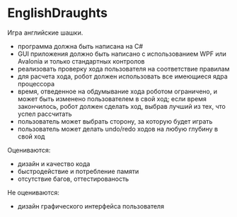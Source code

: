# EnglishDraughts

Игра английские шашки.

- программа должна быть написана на C#
- GUI приложения должно быть написано с использованием WPF или Avalonia и только стандартных контролов
- реализовать проверку хода пользователя на соответствие правилам
- для расчета хода, робот должен использовать все имеющиеся ядра процессора
- время, отведенное на обдумывание хода роботом ограничено, и может быть изменено пользователем в свой ход; если время закончилось, робот должен сделать ход, выбрав лучший из тех, что успел рассчитать
- пользователь может выбрать сторону, за которую будет играть
- пользователь может делать undo/redo ходов на любую глубину в свой ход

Оцениваются:
- дизайн и качество кода
- быстродействие и потребление памяти
- отсутствие багов, оттестированость

Не оцениваются:
- дизайн графического интерфейса пользователя
